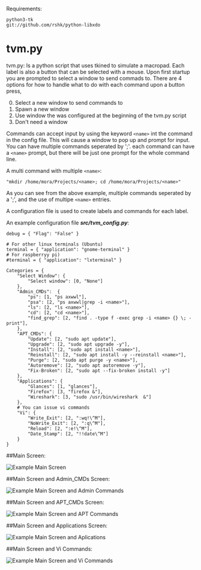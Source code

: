 Requirements:

```
python3-tk
git://github.com/rshk/python-libxdo
```
# tvm.py
 
tvm.py: Is a  python script that uses tkined to simulate a macropad. Each label is also a button that can be selected with a mouse. Upon first startup 
you are prompted to select a window to send commads to. There are 4 options for how to handle what to do with each command upon a button press,

0. Select a new window to send commands to
1. Spawn a new window
2. Use window  the was configured at the beginning of the tvm.py script
3. Don't need a window

Commands can accept input by using the keyword ```<name>``` int the command in the config file. This will cause a window to pop  up and prompt
for input. You can have multiple commands seperated by ';'. each command can have a ```<name>``` prompt, but there will be just one prompt for
the whole command line.

A multi command with multiple ```<name>```:

    "mkdir /home/mora/Projects/<name>; cd /home/mora/Projects/<name>"
    
As you can see from the above example, multiple commands seperated by a ';', and the use of multipe ```<name>``` entries.

A configuration file is used to create labels and commands for each label.

An example configuration file ***src/tvm_config.py***:
```
debug = { "Flag": "False" }

# For other linux terminals (Ubuntu)
terminal = { "application": "gnome-terminal" }
# For raspberryy pi)
#terminal = { "application": "lxterminal" }

Categories = {
    "Select Window": {
        "Select window": [0, "None"]
    },
    "Admin_CMDs":  {
        "ps": [1, "ps axwwl"],
        "psa": [2, "ps axwwl|grep -i <name>"],
        "ls": [2, "ls <name>"],
        "cd": [2, "cd <name>"],
        "find_grep": [2, "find . -type f -exec grep -i <name> {} \; -print"],
    },
    "APT_CMDs": {
        "Update": [2, "sudo apt update"],
        "Upgrade": [2, "sudo apt upgrade -y"],
        "Install": [2, "sudo apt install <name>"],
        "Reinstall": [2, "sudo apt install -y --reinstall <name>"],
        "Purge": [2, "sudo apt purge -y <name>"],
        "Autoremove": [2, "sudo apt autoremove -y"],
        "Fix-Broken": [2, "sudo apt --fix-broken install -y"]
    },
    "Applications": {
        "Glances": [1, "glances"],
        "Firefox": [3, "firefox &"],
        "Wireshark": [3, "sudo /usr/bin/wireshark  &"]
    },
    # You can issue vi commands
    "Vi": {
        "Write_Exit": [2, ":wq!\^M"],
        "NoWrite_Exit": [2, ":q\^M"],
        "Reload": [2, ":e!\^M"],
        "Date_Stamp": [2, "!!date\^M"]
    }
}
```

##Main Screen:

![Example Main Screen](docs/main.png "Example Main Screen")

##Main Screen and Admin_CMDs Screen:

![Example Main Screen and Admin Commands](docs/main_and_Admin_CMDs.png "Example Main Screen and Admin  Commands")

##Main Screen and APT_CMDs Screen:

![Example Main Screen and APT Commands](docs/main_and_APT_CMDs.png "Example Main Screen and APT  Commands")

##Main Screen and Applications Screen:

![Example Main Screen and Aplications](docs/main_and_Aplications.png "Example Main Screen and Aplications")

##Main Screen and Vi Commands:

![Example Main Screen and Vi Commands](docs/main_and_Vi_CMDs.png "Example Main Screen and Vi Commands")

